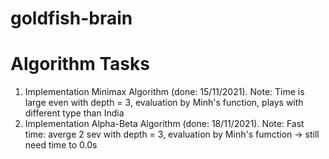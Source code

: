 # goldfish-brain
# Algorithm Tasks
1. Implementation Minimax Algorithm (done: 15/11/2021). Note: Time is large even with depth = 3, evaluation by Minh's function, plays with different type than India
2. Implementation Alpha-Beta Algorithm (done: 18/11/2021). Note: Fast time: averge 2 sev with depth = 3, evaluation by Minh's fumction -> still need time to 0.0s
